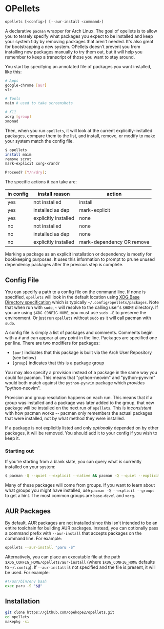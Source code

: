 # OPellets

```bash
opellets [<config>] [--aur-install <command>]
```

A declarative `pacman` wrapper for Arch Linux. The goal of opellets is to allow
you to tersely specify what packages you expect to be installed and keep your
system tidy by removing packages that aren't needed. It's also great for
bootstrapping a new system. OPellets doesn't prevent you from installing new
packages manually to try them out, but it will help you remember to keep a
transcript of those you want to stay around.

You start by specifying an annotated file of packages you want installed, like
this:

```bash
# Apps
google-chrome [aur]
vlc

# Tools
maim # used to take screenshots

# X11
xorg [group]
xmonad
```

Then, when you run `opellets`, it will look at the current explicitly-installed
packages, compare them to the list, and install, remove, or modify to make your
system match the config file.

```bash
$ opellets
install maim
remove scrot
mark-explicit xorg-xrandr

Proceed? [Y/n/dry]:
```

The specific actions it can take are:

| in config | install reason       | action                    |
|-----------|----------------------|---------------------------|
| yes       | not installed        | install                   |
| yes       | installed as dep     | mark-explicit             |
| yes       | explicitly installed | none                      |
| no        | not installed        | none                      |
| no        | installed as dep     | none                      |
| no        | explicitly installed | mark-dependency OR remove |

Marking a package as an explicit installation or dependency is mostly for
bookkeeping purposes. It uses this information to prompt to prune unused
dependency packages after the previous step is complete.

## Config File

You can specify a path to a config file on the command line. If none is
specified, `opellets` will look in the default location using [XDG Base Directory
specification][xdg] which is typically `~/.config/opellets/packages`. Note that
when run with `sudo`, `~` will resolve to the calling user's `$HOME` directory.
If you are using `$XDG_CONFIG_HOME`, you must use `sudo -E` to preserve the
environment. Or just run `opellets` without `sudo` as it will call pacman with
`sudo`.

[xdg]: https://wiki.archlinux.org/title/XDG_Base_Directory

A config file is simply a list of packages and comments. Comments begin with a
`#` and can appear at any point in the line. Packages are specified one per
line. There are two modifiers for packages:

* `[aur]` indicates that this package is built via the Arch User Repository
  (see below)
* `[group]` indicates that this is a package group

You may also specify a provision instead of a package in the same way you could
for pacman. This means that "python-neovim" and "python-pynvim" would both match
against the `python-pynvim` package which *provides* "python-neovim".

Provision and group resolution happens on each run. This means that if a group
was installed and a package was later added to the group, that new package will
be installed on the next run of `opellets`. This is *inconsistent* with how pacman
works -- pacman only remembers the actual packages that were installed, not by
what method they were installed.

If a package is not explicitly listed and only *optionally* depended on by other
packages, it will be removed. You should add it to your config if you wish to
keep it.

### Starting out

If you're starting from a blank slate, you can query what is currently installed
on your system:

```bash
$ pacman -Q --quiet --explicit --native && pacman -Q --quiet --explicit --foreign | xargs printf "%s [aur]\n"
```

Many of these packages will come from groups. If you want to learn about what
groups you might have installed, use `pacman -Q --explicit --groups` to get a
hint. The most common groups are `base-devel` and `xorg`.

## AUR Packages

By default, AUR packages are not installed since this isn't intended to be an
entire toolchain for building AUR packages. Instead, you can optionally pass a
command prefix with `--aur-install` that accepts packages on the command line.
For example:

```bash
opellets --aur-install "paru -S"
```

Alternatively, you can place an executable file at the path
`$XDG_CONFIG_HOME/opellets/aur-install` (where `$XDG_CONFIG_HOME` defaults to
`~/.config`). If `--aur-install` is not specified and the file is present, it
will be used. For example:

```bash
#!/usr/bin/env bash
exec paru -S "$@"
```

## Installation

```bash
git clone https://github.com/opekope2/opellets.git
cd opellets
makepkg -si
```
